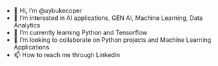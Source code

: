 - 👋 Hi, I’m @aybukecoper
- 👀 I’m interested in AI applications, GEN AI, Machine Learning, Data Analytics 
- 🌱 I’m currently learning Python and Tensorflow
- 💞️ I’m looking to collaborate on Python projects and Machine Learning Applications
- 📫 How to reach me through Linkedin

<!---
aybukesenturk/aybukesenturk is a ✨ special ✨ repository because its `README.md` (this file) appears on your GitHub profile.
You can click the Preview link to take a look at your changes.
--->
